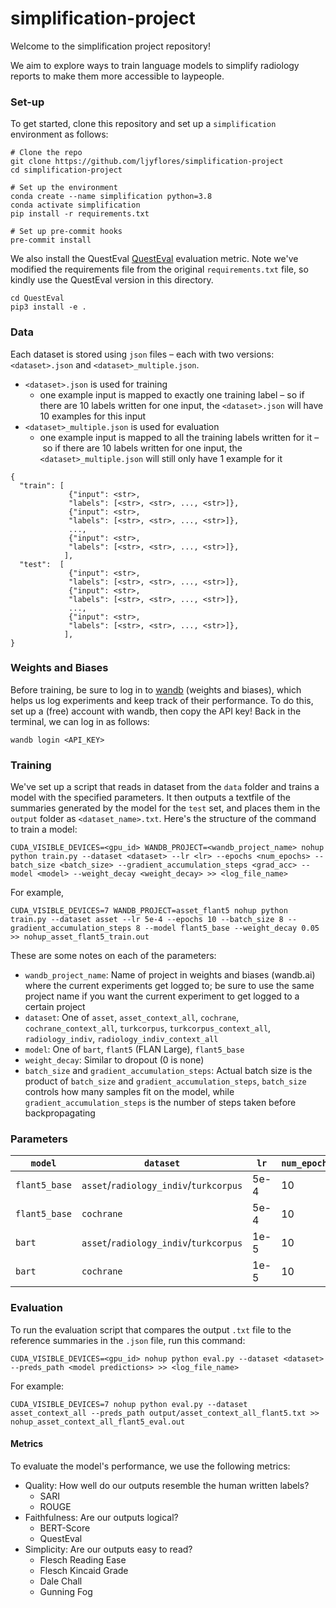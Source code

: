 # simplification-project

Welcome to the simplification project repository! 

We aim to explore ways to train language models to simplify radiology reports to make them more accessible to laypeople.

### Set-up
To get started, clone this repository and set up a `simplification` environment as follows:
```
# Clone the repo
git clone https://github.com/ljyflores/simplification-project
cd simplification-project

# Set up the environment
conda create --name simplification python=3.8
conda activate simplification
pip install -r requirements.txt

# Set up pre-commit hooks
pre-commit install
```

We also install the QuestEval <a href="https://github.com/ThomasScialom/QuestEval#text-simplification">QuestEval</a> evaluation metric. Note we've modified the requirements file from the original `requirements.txt` file, so kindly use the QuestEval version in this directory.
```
cd QuestEval
pip3 install -e .
```

### Data

Each dataset is stored using `json` files – each with two versions: `<dataset>.json` and `<dataset>_multiple.json`. 
* `<dataset>.json` is used for training
  * one example input is mapped to exactly one training label – so if there are 10 labels written for one input, the `<dataset>.json` will have 10 examples for this input
* `<dataset>_multiple.json` is used for evaluation
  *  one example input is mapped to all the training labels written for it – so if there are 10 labels written for one input, the `<dataset>_multiple.json` will still only have 1 example for it

```
{
  "train": [
             {"input": <str>,
             "labels": [<str>, <str>, ..., <str>]},
             {"input": <str>,
             "labels": [<str>, <str>, ..., <str>]},
             ...,
             {"input": <str>,
             "labels": [<str>, <str>, ..., <str>]},
            ],
  "test":  [
             {"input": <str>,
             "labels": [<str>, <str>, ..., <str>]},
             {"input": <str>,
             "labels": [<str>, <str>, ..., <str>]},
             ...,
             {"input": <str>,
             "labels": [<str>, <str>, ..., <str>]},
            ],
}
```

### Weights and Biases
Before training, be sure to log in to <a href="https://wandb.ai/">wandb</a> (weights and biases), which helps us log experiments and keep track of their performance. To do this, set up a (free) account with wandb, then copy the API key! Back in the terminal, we can log in as follows:
```
wandb login <API_KEY>
```

### Training

We've set up a script that reads in dataset from the `data` folder and trains a model with the specified parameters.
It then outputs a textfile of the summaries generated by the model for the `test` set, and places them in the `output` folder as `<dataset_name>.txt`.
Here's the structure of the command to train a model:
```
CUDA_VISIBLE_DEVICES=<gpu_id> WANDB_PROJECT=<wandb_project_name> nohup python train.py --dataset <dataset> --lr <lr> --epochs <num_epochs> --batch_size <batch_size> --gradient_accumulation_steps <grad_acc> --model <model> --weight_decay <weight_decay> >> <log_file_name>
```

For example,
```
CUDA_VISIBLE_DEVICES=7 WANDB_PROJECT=asset_flant5 nohup python train.py --dataset asset --lr 5e-4 --epochs 10 --batch_size 8 --gradient_accumulation_steps 8 --model flant5_base --weight_decay 0.05 >> nohup_asset_flant5_train.out
```

These are some notes on each of the parameters: 
* `wandb_project_name`: Name of project in weights and biases (wandb.ai) where the current experiments get logged to; be sure to use the same project name if you want the current experiment to get logged to a certain project
* `dataset`: One of `asset`, `asset_context_all`, `cochrane`, `cochrane_context_all`, `turkcorpus`, `turkcorpus_context_all`, `radiology_indiv`, `radiology_indiv_context_all`
* `model`: One of `bart`, `flant5` (FLAN Large), `flant5_base`
* `weight_decay`: Similar to dropout (0 is none)
* `batch_size` and `gradient_accumulation_steps`: Actual batch size is the product of `batch_size` and `gradient_accumulation_steps`, `batch_size` controls how many samples fit on the model, while `gradient_accumulation_steps` is the number of steps taken before backpropagating

### Parameters
| `model`       | `dataset`                              | `lr` | `num_epochs` | `batch_size` | `gradient_accumulation_steps` | `weight_decay` |
| ------------- | -------------------------------------- | ---- | ------------ | ------------ | ----------------------------- | -------------- |
| `flant5_base` | `asset`/`radiology_indiv`/`turkcorpus` | 5e-4 | 10           | 8            | 8                             | 0.05           |
| `flant5_base` | `cochrane`                             | 5e-4 | 10           | 2            | 32                            | 0.05           |
| `bart`        | `asset`/`radiology_indiv`/`turkcorpus` | 1e-5 | 10           | 8            | 8                             | 0.01           |
| `bart`        | `cochrane`                             | 1e-5 | 10           | 2            | 16                            | 0.01           |

### Evaluation

To run the evaluation script that compares the output `.txt` file to the reference summaries in the `.json` file, run this command:
```
CUDA_VISIBLE_DEVICES=<gpu_id> nohup python eval.py --dataset <dataset> --preds_path <model predictions> >> <log_file_name>
```
For example:
```
CUDA_VISIBLE_DEVICES=7 nohup python eval.py --dataset asset_context_all --preds_path output/asset_context_all_flant5.txt >> nohup_asset_context_all_flant5_eval.out
```

#### Metrics
To evaluate the model's performance, we use the following metrics:
* Quality: How well do our outputs resemble the human written labels?
  * SARI
  * ROUGE
* Faithfulness: Are our outputs logical?
  * BERT-Score
  * QuestEval
* Simplicity: Are our outputs easy to read?
  * Flesch Reading Ease
  * Flesch Kincaid Grade
  * Dale Chall
  * Gunning Fog
